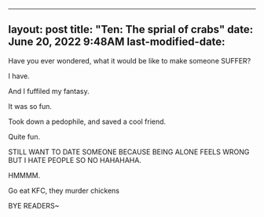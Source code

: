 
---
layout: post
title: "Ten: The sprial of crabs"
date: June 20, 2022 9:48AM
last-modified-date:
---

Have you ever wondered, what it would be like to make someone SUFFER?

I have.

And I fuffiled my fantasy.

It was so fun.

Took down a pedophile, and saved a cool friend.

Quite fun.

STILL WANT TO DATE SOMEONE BECAUSE BEING ALONE FEELS WRONG BUT I HATE PEOPLE SO NO HAHAHAHA.

HMMMM.

Go eat KFC, they murder chickens

BYE READERS~
